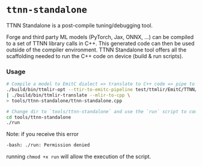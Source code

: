 # `ttnn-standalone`

TTNN Standalone is a post-compile tuning/debugging tool.

Forge and third party ML models (PyTorch, Jax, ONNX, ...) can be compiled to a set of TTNN library calls in C++. This generated code can then be used outside of the compiler environment. TTNN Standalone tool offers all the scaffolding needed to run the C++ code on device (build & run scripts).

### Usage

```bash
# Compile a model to EmitC dialect => translate to C++ code => pipe to ttnn-standalone.cpp
./build/bin/ttmlir-opt --ttir-to-emitc-pipeline test/ttmlir/EmitC/TTNN/sanity_add.mlir \
| ./build/bin/ttmlir-translate --mlir-to-cpp \
> tools/ttnn-standalone/ttnn-standalone.cpp

# Change dir to `tools/ttnn-standalone` and use the `run` script to compile and run the ttnn standalone:
cd tools/ttnn-standalone
./run
```

Note: if you receive this error
```bash
-bash: ./run: Permission denied
```
running `chmod +x run` will allow the execution of the script.
